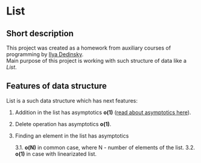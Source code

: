 # List #

## Short description ##

This project was created as a homework from auxiliary courses of programming by [Ilya Dedinsky](https://github.com/ded32?tab=following).  
Main purpose of this project is working with such structure of data like a *List*.

## Features of data structure ##

List is a such data structure which has next features:

1. Addition in the list has asymptotics **o(1)** ([read about asymptotics here](http://cs.mipt.ru/wp/wp-content/uploads/2018/09/02-resource.pdf)).

2. Delete operation has asymptotics **o(1)**.

3. Finding an element in the list has asymptotics

    3.1. **o(N)** in common case, where N - number of elements of the list.
    3.2. **o(1)** in case with linearizated list.
